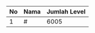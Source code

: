 | No | Nama            | Jumlah Level |
|----|-----------------|--------------|
| 1  | #    |    6005        |
